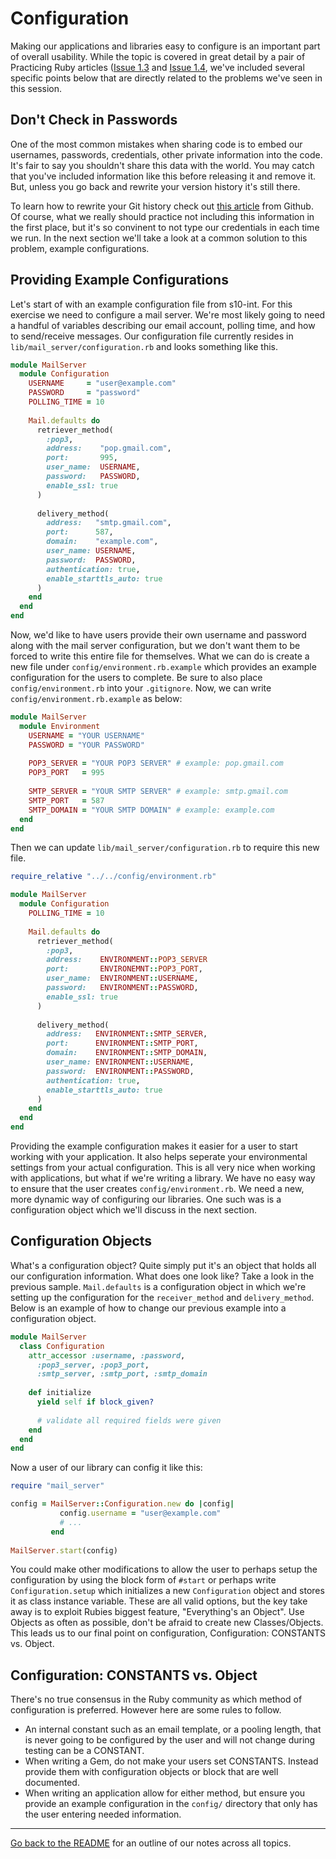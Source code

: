 # Configuration

Making our applications and libraries easy to configure is an important part of
overall usability. While the topic is covered in great detail by a pair of Practicing Ruby articles ([Issue 1.3](http://blog.rubybestpractices.com/posts/gregory/032-issue-3-configurable.html) and [Issue 1.4](http://blog.rubybestpractices.com/posts/gregory/033-issue-4-configurable.html), we've included several specific points below that are directly related to the problems we've seen in this session.

## Don't Check in Passwords

One of the most common mistakes when sharing code is to embed our usernames, passwords, credentials, other private information into the code. It's fair to say you shouldn't share this data with the world. You may catch that you've included information like this before releasing it and remove it. But, unless you go back and rewrite your version history it's still there.

To learn how to rewrite your Git history check out [this article](http://help.github.com/remove-sensitive-data/) from Github. Of course, what we really should practice not including this information in the first place, but it's so convinent to not type our credentials in each time we run. In the next section we'll take a look at a common solution to this problem, example configurations.

## Providing Example Configurations

Let's start of with an example configuration file from s10-int. For this exercise we need to configure a mail server. We're most likely going to need a handful of variables describing our email account, polling time, and how to send/receive messages. Our configuration file currently resides in `lib/mail_server/configuration.rb` and looks something like this.

```ruby
module MailServer
  module Configuration
    USERNAME     = "user@example.com"
    PASSWORD     = "password"
    POLLING_TIME = 10
    
    Mail.defaults do
      retriever_method(
        :pop3,
        address:    "pop.gmail.com",
        port:       995,
        user_name:  USERNAME,
        password:   PASSWORD,
        enable_ssl: true
      )
      
      delivery_method(
        address:   "smtp.gmail.com",
        port:      587,
        domain:    "example.com",
        user_name: USERNAME,
        password:  PASSWORD,
        authentication: true,
        enable_starttls_auto: true
      )
    end
  end
end
```

Now, we'd like to have users provide their own username and password along with the mail server configuration, but we don't want them to be forced to write this entire file for themselves. What we can do is create a new file under `config/environment.rb.example` which provides an example configuration for the users to complete. Be sure to also place `config/environment.rb` into your `.gitignore`. Now, we can write `config/environment.rb.example` as below:

```ruby
module MailServer
  module Environment
    USERNAME = "YOUR USERNAME"
    PASSWORD = "YOUR PASSWORD"
    
    POP3_SERVER = "YOUR POP3 SERVER" # example: pop.gmail.com
    POP3_PORT   = 995
    
    SMTP_SERVER = "YOUR SMTP SERVER" # example: smtp.gmail.com
    SMTP_PORT   = 587
    SMTP_DOMAIN = "YOUR SMTP DOMAIN" # example: example.com
  end
end
```

Then we can update `lib/mail_server/configuration.rb` to require this new file.

```ruby
require_relative "../../config/environment.rb"

module MailServer
  module Configuration
    POLLING_TIME = 10
    
    Mail.defaults do
      retriever_method(
        :pop3,
        address:    ENVIRONMENT::POP3_SERVER
        port:       ENVIRONEMNT::POP3_PORT,
        user_name:  ENVIRONMENT::USERNAME,
        password:   ENVIRONMENT::PASSWORD,
        enable_ssl: true
      )
      
      delivery_method(
        address:   ENVIRONMENT::SMTP_SERVER,
        port:      ENVIRONMENT::SMTP_PORT,
        domain:    ENVIRONMENT::SMTP_DOMAIN,
        user_name: ENVIRONMENT::USERNAME,
        password:  ENVIRONMENT::PASSWORD,
        authentication: true,
        enable_starttls_auto: true
      )
    end
  end
end
```

Providing the example configuration makes it easier for a user to start working with your application. It also helps seperate your environmental settings from your actual configuration. This is all very nice when working with applications, but what if we're writing a library. We have no easy way to ensure that the user creates `config/environment.rb`. We need a new, more dynamic way of configuring our libraries. One such was is a configuration object which we'll discuss in the next section.

## Configuration Objects

What's a configuration object? Quite simply put it's an object that holds all our configuration information. What does one look like? Take a look in the previous sample. `Mail.defaults` is a configuration object in which we're setting up the configuration for the `receiver_method` and `delivery_method`. Below is an example of how to change our previous example into a configuration object.

```ruby
module MailServer
  class Configuration
    attr_accessor :username, :password,
      :pop3_server, :pop3_port,
      :smtp_server, :smtp_port, :smtp_domain
      
    def initialize
      yield self if block_given?
      
      # validate all required fields were given
    end
  end
end
```

Now a user of our library can config it like this:

```ruby
require "mail_server"

config = MailServer::Configuration.new do |config|
           config.username = "user@example.com"
           # ...
         end
         
MailServer.start(config)
```

You could make other modifications to allow the user to perhaps setup the configuration by using the block form of `#start` or perhaps write `Configuration.setup` which initializes a new `Configuration` object and stores it as class instance variable. These are all valid options, but the key take away is to exploit Rubies biggest feature, "Everything's an Object". Use Objects as often as possible, don't be afraid to create new Classes/Objects. This leads us to our final point on configuration, Configuration: CONSTANTS vs. Object.

## Configuration: CONSTANTS vs. Object

There's no true consensus in the Ruby community as which method of configuration is preferred. However here are some rules to follow.

  - An internal constant such as an email template, or a pooling length, that is never going to be configured by the user and will not change during testing can be a CONSTANT.
  - When writing a Gem, do not make your users set CONSTANTS. Instead provide them with configuration objects or block that are well documented.
  - When writing an application allow for either method, but ensure you provide an example configuration in the `config/` directory that only has the user entering needed information.

<hr/>

[Go back to the
README](https://github.com/mendicant-university/s10-notes/blob/master/README.md)
for an outline of our notes across all topics.
